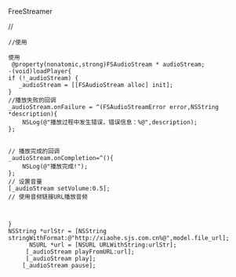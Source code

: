 FreeStreamer



// 




    
    
    //使用
    
    使用
     @property(nonatomic,strong)FSAudioStream * audioStream;
    -(void)loadPlayer{
    if (!_audioStream) {
       _audioStream = [[FSAudioStream alloc] init];
    }
    //播放失败的回调
    _audioStream.onFailure = ^(FSAudioStreamError error,NSString *description){
        NSLog(@"播放过程中发生错误，错误信息：%@",description);
    };
    
    
    // 播放完成的回调
    _audioStream.onCompletion=^(){
        NSLog(@"播放完成!");
    };
    // 设置音量
    [_audioStream setVolume:0.5];
    // 使用音频链接URL播放音频
     

    
    } 
    NSString *urlStr = [NSString stringWithFormat:@"http://xiaohe.sjs.com.cn%@",model.file_url];
          NSURL *url = [NSURL URLWithString:urlStr];
         [_audioStream playFromURL:url];
         [_audioStream play];
        [_audioStream pause];
    
 
         
